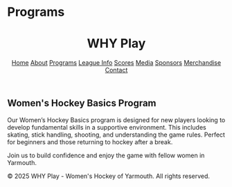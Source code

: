 # Programs
<!DOCTYPE html>
<html lang="en">
<head>
  <meta charset="UTF-8" />
  <meta name="viewport" content="width=device-width, initial-scale=1.0" />
  <title>Programs & Skills Training - WHY Play</title>
  <link href="https://cdn.jsdelivr.net/npm/tailwindcss@2.2.19/dist/tailwind.min.css" rel="stylesheet" />
</head>
<body class="font-sans text-gray-800">
  <header class="bg-blue-900 text-white p-4">
    <div class="container mx-auto flex justify-between items-center">
      <h1 class="text-2xl font-bold">WHY Play</h1>
      <nav class="space-x-4">
        <a href="index.html" class="hover:underline">Home</a>
        <a href="about.html" class="hover:underline">About</a>
        <a href="programs.html" class="hover:underline">Programs</a>
        <a href="league.html" class="hover:underline">League Info</a>
        <a href="scores.html" class="hover:underline">Scores</a>
        <a href="media.html" class="hover:underline">Media</a>
        <a href="sponsors.html" class="hover:underline">Sponsors</a>
        <a href="merch.html" class="hover:underline">Merchandise</a>
        <a href="contact.html" class="hover:underline">Contact</a>
      </nav>
    </div>
  </header>
  <section class="py-12 px-4">
    <div class="container mx-auto max-w-4xl">
      <h2 class="text-3xl font-bold mb-6">Women's Hockey Basics Program</h2>
      <p class="mb-6">Our Women’s Hockey Basics program is designed for new players looking to develop fundamental skills in a supportive environment. This includes skating, stick handling, shooting, and understanding the game rules. Perfect for beginners and those returning to hockey after a break.</p>
      <p>Join us to build confidence and enjoy the game with fellow women in Yarmouth.</p>
    </div>
  </section>
  <footer class="bg-gray-100 py-6 mt-16 text-center text-sm">
    <div class="container mx-auto">
      &copy; 2025 WHY Play - Women's Hockey of Yarmouth. All rights reserved.
    </div>
  </footer>
</body>
</html>
